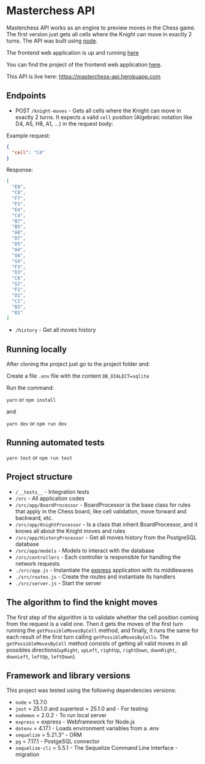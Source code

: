 
# Masterchess API

Masterchess API works as an engine to preview moves in the Chess game. The first version just gets all cells where the Knight can move in exactly 2 turns. The API was built using [node](https://nodejs.org).

The frontend web application is up and running [here](https://masterchess-web.herokuapp.com)

You can find the project of the frontend web application [here](https://github.com/rayashi/masterchess).

This API is live here: https://masterchess-api.herokuapp.com

## Endpoints

* POST `/knight-moves` -  Gets all cells where the Knight can move in exactly 2 turns. It expects a valid `cell` position (Algebraic notation like D4, A5, H8, A1, ...) in the request body:

Example request:

```json
{
  "cell": "C4"
}
```

Response:

```json
[
  "E8",
  "C8",
  "F7",
  "F5",
  "E4",
  "C4",
  "B7",
  "B5",
  "A8",
  "D7",
  "D5",
  "A4",
  "G6",
  "G4",
  "F3",
  "D3",
  "C6",
  "G2",
  "F1",
  "D1",
  "C2",
  "B3",
  "B1"
]
```

* `/history` - Get all moves history

## Running locally

After cloning the project just go to the project folder and:

Create a file `.env` file with the content `DB_DIALECT=sqlite`

Run the command:

```yarn``` or ```npm install```

and

```yarn dev``` or ```npm run dev```

## Running automated tests

```yarn test``` or ```npm run test```

## Project structure

* `/__tests__` - Integration tests
* `/src` - All application codes
* `/src/app/BoardProcessor` - BoardProcessor is the base class for rules that apply in the Chess board, like cell validation, move forward and backward, etc.
* `/src/app/KnightProcessor` - Is a class that inherit BoardProcessor, and it knows all about the Knight moves and rules
* `/src/app/HistoryProcessor` - Get all moves history from the PostgreSQL database
* `/src/app/models` - Models to interact with the database
* `/src/controllers` - Each controller is responsible for handling the network requests
* `./src/app.js` - Instantiate the [express](https://expressjs.com/) application with its middlewares
* `./src/routes.js` - Create the routes and instantiate its handlers
* `./src/server.js` - Start the server

## The algorithm to find the knight moves

The first step of the algorithm is to validate whether the cell position coming from the request is a valid one. Then it gets the moves of the first turn running the `getPossibleMovesByCell` method, and finally, it runs the same for each result of the first turn calling `getPossibleMovesByCells`. The `getPossibleMovesByCell` method consists of getting all valid moves in all possibles directions(`upRight`, `upLeft`, `rightUp`, `rightDown`, `downRight`, `downLeft`, `leftUp`, `leftDown`).

## Framework and library versions

This project was tested using the following dependencies versions:

* `node` = 13.7.0
* `jest` = 25.1.0 and supertest = 25.1.0 and  - For testing
* `nodemon` = 2.0.2 - To run local server
* `express` = express - Webframework for Node.js
* `dotenv` = 4.17.1 - Loads environment variables from a .env
* `sequelize` = 5.21.3" - ORM
* `pg` = 7.17.1 - PostgeSQL connector
* `sequelize-cli` = 5.5.1 - The Sequelize Command Line Interface - migration

